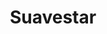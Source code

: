 ---
title: "Suavestar"
url: /ciudad-autonoma-de-buenos-aires/suavestar-avenida-raul-scalabrini-ortiz/
shop: cama
---